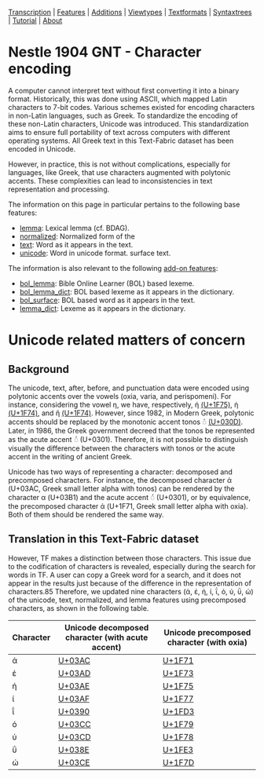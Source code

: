 <a name="start"></a>
<div class="hidden-content"> <a href="transcription.md#start">
Transcription</a> | <a href="features/README.md#start">Features</a> | <a href="additions/README.md#start">Additions</a> | <a href="viewtypes.md#start">Viewtypes</a> | <a href="textformats.md#start">Textformats</a> |  <a href="syntaxtrees.md#start">Syntaxtrees</a> | <a href="tutorial/README.md#start">Tutorial</a> | <a href="about.md#start">About</a>
</div>

# Nestle 1904 GNT - Character encoding

A computer cannot interpret text without first converting it into a binary format. Historically, this was done using ASCII, which mapped Latin characters to 7-bit codes. Various schemes existed for encoding characters in non-Latin languages, such as Greek. To standardize the encoding of these non-Latin characters, Unicode was introduced. This standardization aims to ensure full portability of text across computers with different operating systems. All Greek text in this Text-Fabric dataset has been encoded in Unicode.

However, in practice, this is not without complications, especially for languages, like Greek, that use characters augmented with polytonic accents. These complexities can lead to inconsistencies in text representation and processing.

The information on this page in particular pertains to the following base features:

* [lemma](features/lemma.md#start): Lexical lemma (cf. BDAG).
* [normalized](features/normalized.md#start): Normalized form of the 
* [text](features/text.md#start): Word as it appears in the text.
* [unicode](features/unicode.md#start): Word in unicode format.
surface text.

The information is also relevant to the following [add-on features](..additions/README.md#start):

* [bol_lemma](additions/bol_lemma.md#start): Bible Online Learner (BOL) based lexeme.
* [bol_lemma_dict](additions/bol_lemma_dict.md#start): BOL based lexeme as it appears in the dictionary.
* [bol_surface](additions/bol_surface.md#start): BOL based word as it appears in the text.
* [lemma_dict](additions/lemma_dict.md#start): Lexeme as it appears in the dictionary.

# Unicode related matters of concern

## Background

The unicode, text, after, before, and punctuation data were encoded using polytonic accents over the vowels (oxia, varia, and perispomeni). For instance, considering the vowel η, we have, respectively, ή [(U+1F75)](https://www.codetable.net/hex/1f75), ὴ [(U+1F74)](https://www.codetable.net/hex/1f75), and ῆ [(U+1F74)](https://www.codetable.net/hex/1f74). However, since 1982, in Modern Greek, polytonic accents should be replaced by the monotonic accent tonos ◌̍  [(U+030D)](https://www.codetable.net/hex/30d). Later, in 1986, the Greek government decreed that the tonos be represented as the acute accent ◌́ (U+0301). Therefore, it is not possible to distinguish visually the difference between the characters with tonos or the acute accent in the writing of ancient Greek. 

Unicode has two ways of representing a character: decomposed  and precomposed characters. For instance, the decomposed character ά (U+03AC, Greek small letter alpha with tonos) can be rendered by the character α (U+03B1) and the acute accent ◌́ (U+0301), or by equivalence, the precomposed character ά (U+1F71, Greek small letter alpha with oxia). Both of them should be rendered the same way. 

## Translation in this Text-Fabric dataset

However, TF makes a distinction between those characters. This issue due to the codification of characters is revealed, especially during the search for words in TF. A user can copy a Greek word for a search, and it does not appear in the results just because of the difference in the representation of characters.85 Therefore, we updated nine characters (ά, έ, ή, ί, ΐ, ό, ύ, ΰ, ώ) of the unicode, text, normalized, and lemma features using precomposed characters, as shown in the following table. 

Character | Unicode decomposed character (with acute accent) | Unicode precomposed character (with oxia) 
--- | --- | ---
ά | [U+03AC](https://www.codetable.net/hex/3ac) | [U+1F71](https://www.codetable.net/hex/1f71)
έ | [U+03AD](https://www.codetable.net/hex/3ad) | [U+1F73](https://www.codetable.net/hex/1f73)
ή | [U+03AE](https://www.codetable.net/hex/3ae) | [U+1F75](https://www.codetable.net/hex/1f75)
ί | [U+03AF](https://www.codetable.net/hex/3af) | [U+1F77](https://www.codetable.net/hex/1f77)
ΐ | [U+0390](https://www.codetable.net/hex/390) | [U+1FD3](https://www.codetable.net/hex/1fd3)
ό | [U+03CC](https://www.codetable.net/hex/3cc) | [U+1F79](https://www.codetable.net/hex/1f79)
ύ | [U+03CD](https://www.codetable.net/hex/3cd) | [U+1F78](https://www.codetable.net/hex/1f78)
ΰ | [U+038E](https://www.codetable.net/hex/38e) | [U+1FE3](https://www.codetable.net/hex/1fe3)
ώ | [U+03CE](https://www.codetable.net/hex/3ce) | [U+1F7D](https://www.codetable.net/hex/1f7d)


